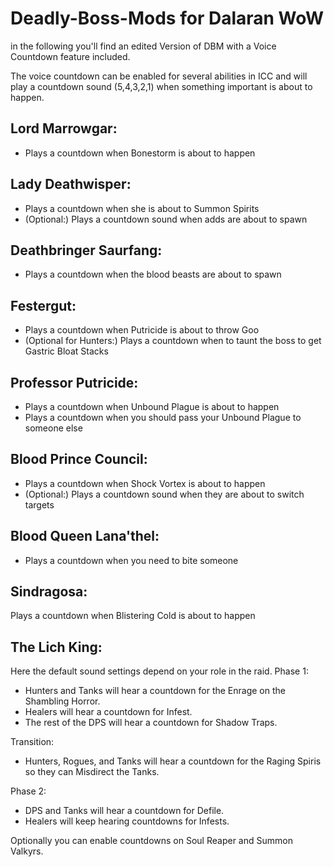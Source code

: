 # Deadly-Boss-Mods for Dalaran WoW

in the following you'll find an edited Version of DBM with a Voice Countdown feature included.

The voice countdown can be enabled for several abilities in ICC and will play a countdown sound (5,4,3,2,1)
when something important is about to happen.

## Lord Marrowgar:
- Plays a countdown when Bonestorm is about to happen

## Lady Deathwisper:
- Plays a countdown when she is about to Summon Spirits
- (Optional:) Plays a countdown sound when adds are about to spawn

## Deathbringer Saurfang:
- Plays a countdown when the blood beasts are about to spawn

## Festergut:
- Plays a countdown when Putricide is about to throw Goo
- (Optional for Hunters:) Plays a countdown when to taunt the boss to get Gastric Bloat Stacks

## Professor Putricide:
- Plays a countdown when Unbound Plague is about to happen
- Plays a countdown when you should pass your Unbound Plague to someone else

## Blood Prince Council:
- Plays a countdown when Shock Vortex is about to happen
- (Optional:) Plays a countdown sound when they are about to switch targets

## Blood Queen Lana'thel:
- Plays a countdown when you need to bite someone

## Sindragosa:
Plays a countdown when Blistering Cold is about to happen

## The Lich King:
Here the default sound settings depend on your role in the raid.
Phase 1:
- Hunters and Tanks will hear a countdown for the Enrage on the Shambling Horror.
- Healers will hear a countdown for Infest.
- The rest of the DPS will hear a countdown for Shadow Traps.

Transition:
- Hunters, Rogues, and Tanks will hear a countdown for the Raging Spiris so they can Misdirect the Tanks.

Phase 2:
- DPS and Tanks will hear a countdown for Defile.
- Healers will keep hearing countdowns for Infests.

Optionally you can enable countdowns on Soul Reaper and Summon Valkyrs.
